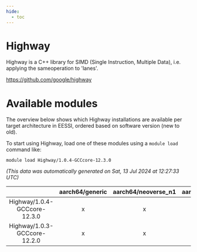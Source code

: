 ```yaml
---
hide:
  - toc
---
```


Highway
=======


Highway is a C++ library for SIMD (Single Instruction, Multiple Data), i.e. applying the sameoperation to 'lanes'.

https://github.com/google/highway
# Available modules


The overview below shows which Highway installations are available per target architecture in EESSI, ordered based on software version (new to old).

To start using Highway, load one of these modules using a `module load` command like:

```shell
module load Highway/1.0.4-GCCcore-12.3.0
```

*(This data was automatically generated on Sat, 13 Jul 2024 at 12:27:33 UTC)*  

| |aarch64/generic|aarch64/neoverse_n1|aarch64/neoverse_v1|x86_64/generic|x86_64/amd/zen2|x86_64/amd/zen3|x86_64/intel/haswell|x86_64/intel/skylake_avx512|
| :---: | :---: | :---: | :---: | :---: | :---: | :---: | :---: | :---: |
|Highway/1.0.4-GCCcore-12.3.0|x|x|x|x|x|x|x|x|
|Highway/1.0.3-GCCcore-12.2.0|x|x|x|x|x|x|x|x|
